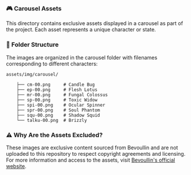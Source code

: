### 🎮 Carousel Assets

This directory contains exclusive assets displayed in a carousel as part of the project.
Each asset represents a unique character or state.

### 📂 Folder Structure

The images are organized in the carousel folder with filenames corresponding to different characters:

```
assets/img/carousel/

    ├── cm-00.png     # Candle Bug
    ├── ep-00.png     # Flesh Lotus
    ├── mr-00.png     # Fungal Colossus
    ├── sp-00.png     # Toxic Widow
    ├── spi-00.png    # Ocular Spinner
    ├── spr-00.png    # Soul Phantom
    ├── squ-00.png    # Shadow Squid
    └── talku-00.png  # Brizzly
```

### ⚠️ Why Are the Assets Excluded?

These images are exclusive content sourced from Bevoullin and are not uploaded to this repository to respect copyright agreements and licensing. For more information and access to the assets, visit [Bevoullin's official website](https://bevouliin.com).